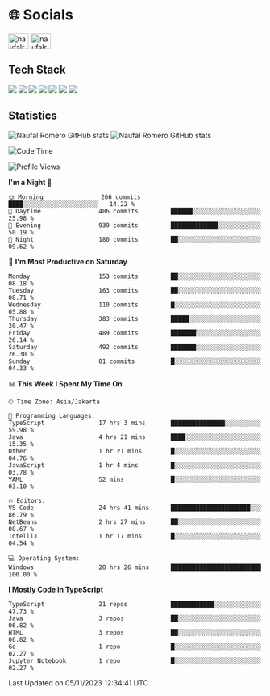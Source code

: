 <h1 align="">🌐 Socials</h1>
<p align="left">
<a href="https://linkedin.com/in/naufal-romero-putra-pratama-9ab816177/" target="blank"><img align="center" src="https://raw.githubusercontent.com/rahuldkjain/github-profile-readme-generator/master/src/images/icons/Social/linked-in-alt.svg" alt="naufalromero" height="30" width="40" /></a>
<a href="https://instagram.com/naufalromero" target="blank"><img align="center" src="https://raw.githubusercontent.com/rahuldkjain/github-profile-readme-generator/master/src/images/icons/Social/instagram.svg" alt="naufalromero" height="30" width="40" /></a>
</p>


<h2 align="">Tech Stack</h2>
<div align="">
  <img src="https://img.shields.io/badge/next.js-000000?style=for-the-badge&logo=nextdotjs&logoColor=white"/>
 <img src="https://img.shields.io/badge/typescript-%23007ACC.svg?style=for-the-badge&logo=typescript&logoColor=white"/>
 <img src="https://img.shields.io/badge/react-%2320232a.svg?style=for-the-badge&logo=react&logoColor=%2361DAFB"/>
 <img src="https://img.shields.io/badge/tailwindcss-%2338B2AC.svg?style=for-the-badge&logo=tailwind-css&logoColor=white"/>
 <img src="https://img.shields.io/badge/Prisma-3982CE?style=for-the-badge&logo=Prisma&logoColor=white"/>
 <img src="https://img.shields.io/badge/javascript-%23323330.svg?style=for-the-badge&logo=javascript&logoColor=%23F7DF1E"/>
 <img src="https://img.shields.io/badge/java-%23ED8B00.svg?style=for-the-badge&logo=openjdk&logoColor=white"/>
</div>


<h2 align="">Statistics</h2>
<div align="">
<img src="https://github-readme-stats-xi-nine-74.vercel.app/api?username=romves&show_icons=true&theme=tokyonight&include_all_commits=true&count_private=true" alt="Naufal Romero GitHub stats"/>
<img src="https://github-readme-stats-xi-nine-74.vercel.app/api/top-langs/?username=romves&theme=tokyonight&hide_border=false&include_all_commits=true&count_private=true&layout=compact" alt="Naufal Romero GitHub stats"/>
</div>

<!--START_SECTION:waka-->
![Code Time](http://img.shields.io/badge/Code%20Time-475%20hrs%201%20min-blue)

![Profile Views](http://img.shields.io/badge/Profile%20Views-4-blue)

**I'm a Night 🦉** 

```text
🌞 Morning                266 commits         ████░░░░░░░░░░░░░░░░░░░░░   14.22 % 
🌆 Daytime                486 commits         ██████░░░░░░░░░░░░░░░░░░░   25.98 % 
🌃 Evening                939 commits         █████████████░░░░░░░░░░░░   50.19 % 
🌙 Night                  180 commits         ██░░░░░░░░░░░░░░░░░░░░░░░   09.62 % 
```
📅 **I'm Most Productive on Saturday** 

```text
Monday                   153 commits         ██░░░░░░░░░░░░░░░░░░░░░░░   08.18 % 
Tuesday                  163 commits         ██░░░░░░░░░░░░░░░░░░░░░░░   08.71 % 
Wednesday                110 commits         █░░░░░░░░░░░░░░░░░░░░░░░░   05.88 % 
Thursday                 383 commits         █████░░░░░░░░░░░░░░░░░░░░   20.47 % 
Friday                   489 commits         ███████░░░░░░░░░░░░░░░░░░   26.14 % 
Saturday                 492 commits         ███████░░░░░░░░░░░░░░░░░░   26.30 % 
Sunday                   81 commits          █░░░░░░░░░░░░░░░░░░░░░░░░   04.33 % 
```


📊 **This Week I Spent My Time On** 

```text
🕑︎ Time Zone: Asia/Jakarta

💬 Programming Languages: 
TypeScript               17 hrs 3 mins       ███████████████░░░░░░░░░░   59.98 % 
Java                     4 hrs 21 mins       ████░░░░░░░░░░░░░░░░░░░░░   15.35 % 
Other                    1 hr 21 mins        █░░░░░░░░░░░░░░░░░░░░░░░░   04.76 % 
JavaScript               1 hr 4 mins         █░░░░░░░░░░░░░░░░░░░░░░░░   03.78 % 
YAML                     52 mins             █░░░░░░░░░░░░░░░░░░░░░░░░   03.10 % 

🔥 Editors: 
VS Code                  24 hrs 41 mins      ██████████████████████░░░   86.79 % 
NetBeans                 2 hrs 27 mins       ██░░░░░░░░░░░░░░░░░░░░░░░   08.67 % 
IntelliJ                 1 hr 17 mins        █░░░░░░░░░░░░░░░░░░░░░░░░   04.54 % 

💻 Operating System: 
Windows                  28 hrs 26 mins      █████████████████████████   100.00 % 
```

**I Mostly Code in TypeScript** 

```text
TypeScript               21 repos            ████████████░░░░░░░░░░░░░   47.73 % 
Java                     3 repos             ██░░░░░░░░░░░░░░░░░░░░░░░   06.82 % 
HTML                     3 repos             ██░░░░░░░░░░░░░░░░░░░░░░░   06.82 % 
Go                       1 repo              █░░░░░░░░░░░░░░░░░░░░░░░░   02.27 % 
Jupyter Notebook         1 repo              █░░░░░░░░░░░░░░░░░░░░░░░░   02.27 % 
```




 Last Updated on 05/11/2023 12:34:41 UTC
<!--END_SECTION:waka-->
